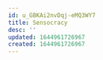 ```yaml
---
id: u_GBKAi2nvDqj-eMQ3WY7
title: Sensocracy
desc: ''
updated: 1644961726967
created: 1644961726967
---
```


